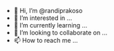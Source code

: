 - 👋 Hi, I’m @randiprakoso
- 👀 I’m interested in ...
- 🌱 I’m currently learning ...
- 💞️ I’m looking to collaborate on ...
- 📫 How to reach me ...

<!---
randiprakoso/randiprakoso is a ✨ special ✨ repository because its `README.md` (this file) appears on your GitHub profile.
You can click the Preview link to take a look at your changes.
--->
